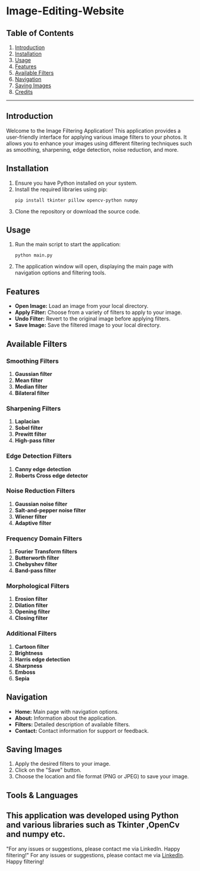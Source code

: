 # Image-Editing-Website

## Table of Contents
1. [Introduction](#introduction)
2. [Installation](#installation)
3. [Usage](#usage)
4. [Features](#features)
5. [Available Filters](#available-filters)
6. [Navigation](#navigation)
7. [Saving Images](#saving-images)
8. [Credits](#credits)

---

## Introduction

Welcome to the Image Filtering Application! This application provides a user-friendly interface for applying various image filters to your photos. It allows you to enhance your images using different filtering techniques such as smoothing, sharpening, edge detection, noise reduction, and more.

## Installation

1. Ensure you have Python installed on your system.
2. Install the required libraries using pip:
   ```
   pip install tkinter pillow opencv-python numpy
   ```
3. Clone the repository or download the source code.

## Usage

1. Run the main script to start the application:
   ```
   python main.py
   ```
2. The application window will open, displaying the main page with navigation options and filtering tools.

## Features

- **Open Image:** Load an image from your local directory.
- **Apply Filter:** Choose from a variety of filters to apply to your image.
- **Undo Filter:** Revert to the original image before applying filters.
- **Save Image:** Save the filtered image to your local directory.

## Available Filters

### Smoothing Filters
1. **Gaussian filter**
2. **Mean filter**
3. **Median filter**
4. **Bilateral filter**

### Sharpening Filters
1. **Laplacian**
2. **Sobel filter**
3. **Prewitt filter**
4. **High-pass filter**

### Edge Detection Filters
1. **Canny edge detection**
2. **Roberts Cross edge detector**

### Noise Reduction Filters
1. **Gaussian noise filter**
2. **Salt-and-pepper noise filter**
3. **Wiener filter**
4. **Adaptive filter**

### Frequency Domain Filters
1. **Fourier Transform filters**
2. **Butterworth filter**
3. **Chebyshev filter**
4. **Band-pass filter**

### Morphological Filters
1. **Erosion filter**
2. **Dilation filter**
3. **Opening filter**
4. **Closing filter**

### Additional Filters
1. **Cartoon filter**
2. **Brightness**
3. **Harris edge detection**
4. **Sharpness**
5. **Emboss**
6. **Sepia**

## Navigation

- **Home:** Main page with navigation options.
- **About:** Information about the application.
- **Filters:** Detailed description of available filters.
- **Contact:** Contact information for support or feedback.

## Saving Images

1. Apply the desired filters to your image.
2. Click on the "Save" button.
3. Choose the location and file format (PNG or JPEG) to save your image.

## Tools & Languages
This application was developed using Python and various libraries such as Tkinter ,OpenCv and numpy etc.
---
"For any issues or suggestions, please contact me via LinkedIn. Happy filtering!"
For any issues or suggestions, please contact me via [LinkedIn](https://www.linkedin.com/in/faryal-nimra-4a49a32b6). Happy filtering!
